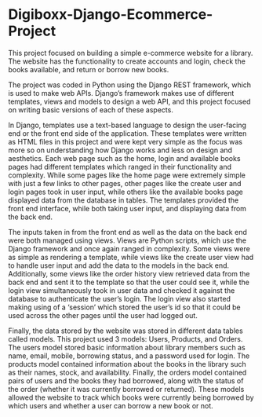 # Digiboxx-Django-Ecommerce-Project
This project focused on building a simple e-commerce website for a library. The website has the functionality 
to create accounts and login, check the books available, and return or borrow new books.

The project was coded in Python using the Django REST framework, which is used to make web APIs. 
Django’s framework makes use of different templates, views and models to design a web API, and 
this project focused on writing basic versions of each of these aspects. 

In Django, templates use a text-based language to design the user-facing end or the front end side of the application. 
These templates were written as HTML files in this project and were kept very simple as the focus was more so on 
understanding how Django works and less on design and aesthetics. Each web page such as the home, login and available 
books pages had different templates which ranged in their functionality and complexity. While some pages like the home 
page were extremely simple with just a few links to other pages, other pages like the create user and login pages took 
in user input, while others like the available books page displayed data from the database in tables. The templates 
provided the front end interface, while both taking user input, and displaying data from the back end. 

The inputs taken in from the front end as well as the data on the back end were both managed using views. Views are 
Python scripts, which use the Django framework and once again ranged in complexity. Some views were as simple as 
rendering a template, while views like the create user view had to handle user input and add the data to the models in 
the back end. Additionally, some views like the order history view retrieved data from the back end and sent it to the 
template so that the user could see it, while the login view simultaneously took in user data and checked it against 
the database to authenticate the user’s login. The login view also started making using of a ‘session’ which stored 
the user’s id so that it could be used across the other pages until the user had logged out. 

Finally, the data stored by the website was stored in different data tables called models. This project used 3 models: 
Users, Products, and Orders. The users model stored basic information about library members such as name, email, mobile, 
borrowing status, and a password used for login. The products model contained information about the books in the library 
such as their names, stock, and availability. Finally, the orders model contained pairs of users and the books they had 
borrowed, along with the status of the order (whether it was currently borrowed or returned). These models allowed the 
website to track which books were currently being borrowed by which users and whether a user can borrow a new book or not.

